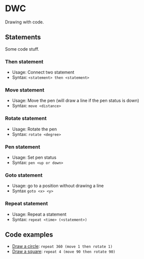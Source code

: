 # DWC
Drawing with code.

## Statements
Some code stuff.

### Then statement

- Usage: Connect two statement
- Syntax: `<statement> then <statement>`

### Move statement

- Usage: Move the pen (will draw a line if the pen status is down)
- Syntax: `move <distance>`

### Rotate statement

- Usage: Rotate the pen
- Syntax: `rotate <degree>`

### Pen statement

- Usage: Set pen status
- Syntax: `pen <up or down>`

### Goto statement

- Usage: go to a position without drawing a line 
- Syntax `goto <x> <y>`

### Repeat statement

- Usage: Repeat a statement
- Syntax: `repeat <time> (<statement>)`

## Code examples

- [Draw a circle](https://dwc-six.vercel.app/?repeat%20360%20(move%201%20then%20rotate%201)): `repeat 360 (move 1 then rotate 1)`
- [Draw a square](https://dwc-six.vercel.app/?repeat%204%20(move%2090%20then%20rotate%2090)): `repeat 4 (move 90 then rotate 90)`